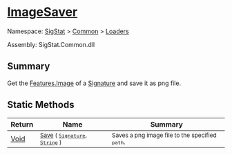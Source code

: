 # [ImageSaver](./ImageSaver.md)

Namespace: [SigStat]() > [Common](./../README.md) > [Loaders](./README.md)

Assembly: SigStat.Common.dll

## Summary
Get the [Features.Image](https://github.com/hargitomi97/sigstat/blob/master/docs/md/SigStat/Common/Features.md) of a [Signature](https://github.com/hargitomi97/sigstat/blob/master/docs/md/SigStat/Common/Signature.md) and save it as png file.

## Static Methods

| Return | Name | Summary | 
| --- | --- | --- | 
| [Void](https://docs.microsoft.com/en-us/dotnet/api/System.Void) | <sub>[Save](./Methods/ImageSaver-100663886.md) ( [`Signature`](./../Signature.md), [`String`](https://docs.microsoft.com/en-us/dotnet/api/System.String) )</sub> | <sub>Saves a png image file to the specified `path`.</sub> | 


